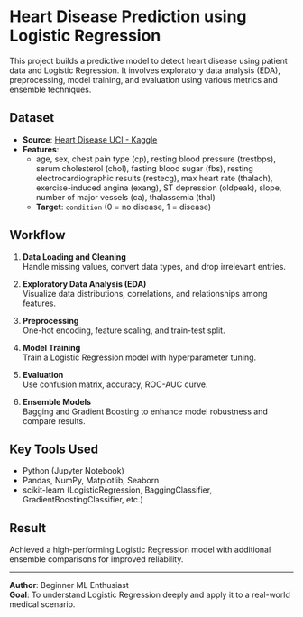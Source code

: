 # Heart Disease Prediction using Logistic Regression

This project builds a predictive model to detect heart disease using patient data and Logistic Regression. It involves exploratory data analysis (EDA), preprocessing, model training, and evaluation using various metrics and ensemble techniques.

## Dataset
- **Source**: [Heart Disease UCI - Kaggle](https://www.kaggle.com/datasets/cherngs/heart-disease-cleveland-uci)
- **Features**:
  - age, sex, chest pain type (cp), resting blood pressure (trestbps), serum cholesterol (chol), fasting blood sugar (fbs), resting electrocardiographic results (restecg), max heart rate (thalach), exercise-induced angina (exang), ST depression (oldpeak), slope, number of major vessels (ca), thalassemia (thal)
  - **Target**: `condition` (0 = no disease, 1 = disease)

## Workflow
1. **Data Loading and Cleaning**  
   Handle missing values, convert data types, and drop irrelevant entries.

2. **Exploratory Data Analysis (EDA)**  
   Visualize data distributions, correlations, and relationships among features.

3. **Preprocessing**  
   One-hot encoding, feature scaling, and train-test split.

4. **Model Training**  
   Train a Logistic Regression model with hyperparameter tuning.

5. **Evaluation**  
   Use confusion matrix, accuracy, ROC-AUC curve.

6. **Ensemble Models**  
   Bagging and Gradient Boosting to enhance model robustness and compare results.

## Key Tools Used
- Python (Jupyter Notebook)
- Pandas, NumPy, Matplotlib, Seaborn
- scikit-learn (LogisticRegression, BaggingClassifier, GradientBoostingClassifier, etc.)

## Result
Achieved a high-performing Logistic Regression model with additional ensemble comparisons for improved reliability.

---
**Author**: Beginner ML Enthusiast  
**Goal**: To understand Logistic Regression deeply and apply it to a real-world medical scenario.